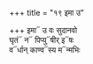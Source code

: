 +++
title = "१९ इमा उ"

+++
इमा᳓ उ वः सुदानवो  
घृतं᳓ न᳓ पिप्यु᳓षीर् इ᳓षः  
व᳓र्धान् काण्व᳓स्य म᳓न्मभिः